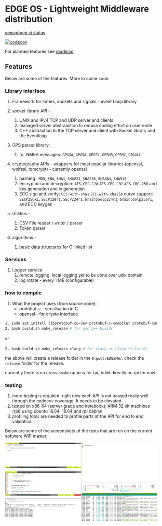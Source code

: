 # EDGE OS - Lightweight Middleware distribution

[semaphore ci status](https://devnaga.semaphoreci.com/dashboards/my-work)

[![codecov](https://codecov.io/gh/DevNaga/EDGEMW/branch/master/graph/badge.svg)](https://codecov.io/gh/DevNaga/EDGEMW)

For planned features see [roadmap](roadmap.md)

## Features

Below are some of the features. More to come soon.


### Library interface

1. Framework for timers, sockets and signals - event Loop library

2. socket library API -
    1. UNIX and IPv4  TCP and UDP server and clients
    2. managed server abstraaction to reduce coding effort on user ende
    3. C++ abstraction to the TCP server and client with Socket library and the Eventloop

3. GPS parser library:
    1. for NMEA messages:
        `GPGGA`, `GPGSA`, `GPGSV`, `GPRMB`, `GPRMC`, `GPGGLL`

4. cryptography APIs - wrappers for most popular libraries (openssl, wolfssl, tomcrypt) - currently openssl
    1. hashing :
        `MD5`, `SHA`, `SHA1`, `SHA224`, `SHA256`, `SHA384`, `SHA512`
    2. encryption and decryption:
        `AES-CBC-128`
        `AES-CBC-192`
        `AES-CBC-256`
        and key generation and iv generation
    3. ECC sign and verify:
        `ECC-with-sha1`
        `ECC-with-sha256`
        curve support:
            `SECP256k1`,
            `SECP128r1`,
            `SECP224r1`,
            `brainpoolp224r1`,
            `brainpoolp256r1`,
        and ECC keygen

5. Utilities -
    1. CSV File reader / writer / parser
    2. Token parser

6. algorithms -
    1. basic data structures for C
        linked list


### Services

1. Logger service
    1. remote logging, local logging yet to be done over unix domain
    2. log rotate - every 1 MB (configurable)


### how to compile

1. What the project uses (from source code):
    - protobuf-c - serialisation in C
    - openssl - for crypto interface


```bash
1. sudo apt install libprotobuf-c0-dev protobuf-c-compiler protobuf-compiler libprotobuf-dev libprotoc-dev libprotobuf-c-dev cmake make gcc g++ clang clang++
2. bash build.sh make_release # for gcc g++ builds

or 

2. bash build.sh make_release clang # for clang or clang ++ builds

```

the above will create a release folder in the `$(pwd)/EDGEMW/`. check the `release` folder for the release.

currently there is no cross `cmake` options for rpi, build directly on rpi for now.

### testing

1. more testing is required. right now each API is not passed really well through the codecov coverage. It needs to be elevated.
2. tested on x86-64 (server grade and notebook), ARM 32 bit machines (rpi) using ubuntu 16.04, 18.04 and rpi debian.
3. profiling tools are needed to profile parts of the API for end to end validation.

Below are some of the screenshots of the tests that are run on the current software WIP master.


![](tests/tcp_perf_test.png?raw=true)

